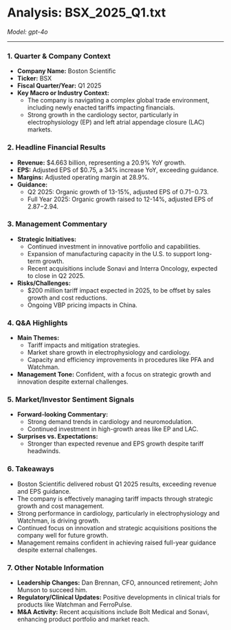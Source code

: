 # Analysis: BSX_2025_Q1.txt

*Model: gpt-4o*

---

### 1. Quarter & Company Context
- **Company Name:** Boston Scientific
- **Ticker:** BSX
- **Fiscal Quarter/Year:** Q1 2025
- **Key Macro or Industry Context:**
  - The company is navigating a complex global trade environment, including newly enacted tariffs impacting financials.
  - Strong growth in the cardiology sector, particularly in electrophysiology (EP) and left atrial appendage closure (LAC) markets.

### 2. Headline Financial Results
- **Revenue:** $4.663 billion, representing a 20.9% YoY growth.
- **EPS:** Adjusted EPS of $0.75, a 34% increase YoY, exceeding guidance.
- **Margins:** Adjusted operating margin at 28.9%.
- **Guidance:**
  - Q2 2025: Organic growth of 13-15%, adjusted EPS of $0.71-$0.73.
  - Full Year 2025: Organic growth raised to 12-14%, adjusted EPS of $2.87-$2.94.

### 3. Management Commentary
- **Strategic Initiatives:**
  - Continued investment in innovative portfolio and capabilities.
  - Expansion of manufacturing capacity in the U.S. to support long-term growth.
  - Recent acquisitions include Sonavi and Interra Oncology, expected to close in Q2 2025.
- **Risks/Challenges:**
  - $200 million tariff impact expected in 2025, to be offset by sales growth and cost reductions.
  - Ongoing VBP pricing impacts in China.

### 4. Q&A Highlights
- **Main Themes:**
  - Tariff impacts and mitigation strategies.
  - Market share growth in electrophysiology and cardiology.
  - Capacity and efficiency improvements in procedures like PFA and Watchman.
- **Management Tone:** Confident, with a focus on strategic growth and innovation despite external challenges.

### 5. Market/Investor Sentiment Signals
- **Forward-looking Commentary:**
  - Strong demand trends in cardiology and neuromodulation.
  - Continued investment in high-growth areas like EP and LAC.
- **Surprises vs. Expectations:**
  - Stronger than expected revenue and EPS growth despite tariff headwinds.

### 6. Takeaways
- Boston Scientific delivered robust Q1 2025 results, exceeding revenue and EPS guidance.
- The company is effectively managing tariff impacts through strategic growth and cost management.
- Strong performance in cardiology, particularly in electrophysiology and Watchman, is driving growth.
- Continued focus on innovation and strategic acquisitions positions the company well for future growth.
- Management remains confident in achieving raised full-year guidance despite external challenges.

### 7. Other Notable Information
- **Leadership Changes:** Dan Brennan, CFO, announced retirement; John Munson to succeed him.
- **Regulatory/Clinical Updates:** Positive developments in clinical trials for products like Watchman and FerroPulse.
- **M&A Activity:** Recent acquisitions include Bolt Medical and Sonavi, enhancing product portfolio and market reach.